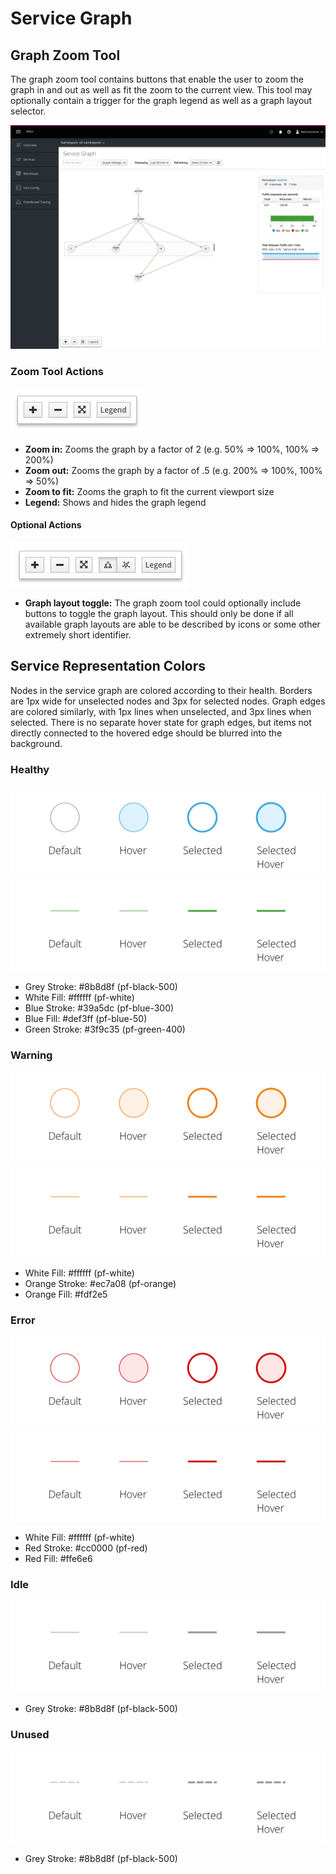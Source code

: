 # Service Graph

## Graph Zoom Tool
The graph zoom tool contains buttons that enable the user to zoom the graph in and out as well as fit the zoom to the current view. This tool may optionally contain a trigger for the graph legend as well as a graph layout selector.

![zoom tool on the service graph](img/zoom-tool-full.png)


### Zoom Tool Actions
![zoom tool](img/zoom-tool.png)
- **Zoom in:** Zooms the graph by a factor of 2 (e.g. 50% => 100%, 100% => 200%)
- **Zoom out:** Zooms the graph by a factor of .5 (e.g. 200% => 100%, 100% => 50%)
- **Zoom to fit:** Zooms the graph to fit the current viewport size
- **Legend:** Shows and hides the graph legend

#### Optional Actions
![zoom tool](img/zoom-tool-display-buttons.png)
- **Graph layout toggle:** The graph zoom tool could optionally include buttons to toggle the graph layout. This should only be done if all available graph layouts are able to be described by icons or some other extremely short identifier.

## Service Representation Colors
Nodes in the service graph are colored according to their health. Borders are 1px wide for unselected nodes and 3px for selected nodes. Graph edges are colored similarly, with 1px lines when unselected, and 3px lines when selected. There is no separate hover state for graph edges, but items not directly connected to the hovered edge should be blurred into the background.

### Healthy
![healthy nodes](img/node-status-default.png)
![healthy edges](img/edge-status-healthy.png)
- Grey Stroke: #8b8d8f (pf-black-500)
- White Fill: #ffffff (pf-white)
- Blue Stroke: #39a5dc (pf-blue-300)
- Blue Fill: #def3ff (pf-blue-50)
- Green Stroke: #3f9c35 (pf-green-400)

### Warning
![warning nodes](img/node-status-warning.png)
![warning edges](img/edge-status-warning.png)
- White Fill: #ffffff (pf-white)
- Orange Stroke: #ec7a08 (pf-orange)
- Orange Fill: #fdf2e5

### Error
![error nodes](img/node-status-error.png)
![error edges](img/edge-status-error.png)
- White Fill: #ffffff (pf-white)
- Red Stroke: #cc0000 (pf-red)
- Red Fill: #ffe6e6

### Idle
![idle edges](img/edge-status-idle.png)
- Grey Stroke: #8b8d8f (pf-black-500)

### Unused
![unused edges](img/edge-status-unused.png)
- Grey Stroke: #8b8d8f (pf-black-500)
